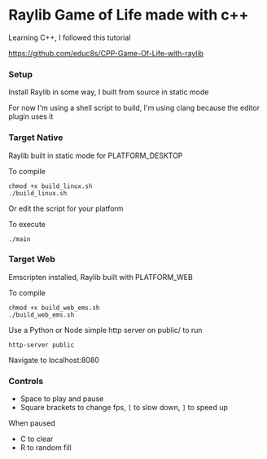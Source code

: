 # Raylib Game of Life made with c++ 

Learning C++, I followed this tutorial

https://github.com/educ8s/CPP-Game-Of-Life-with-raylib

### Setup

Install Raylib in some way, I built from source in static mode 

For now I'm using a shell script to build, I'm using clang because the editor plugin uses it

### Target Native 

Raylib built in static mode for PLATFORM_DESKTOP

To compile 
```
chmod +x build_linux.sh
./build_linux.sh
```

Or edit the script for your platform


To execute 
```
./main 
```

### Target Web 

Emscripten installed, Raylib built with PLATFORM_WEB 

To compile 
```
chmod +x build_web_ems.sh
./build_web_ems.sh
```

Use a Python or Node simple http server on public/ to run

```
http-server public
```

Navigate to localhost:8080 

### Controls 

- Space to play and pause 
- Square brackets to change fps, `[` to slow down, `]` to speed up

When paused 
- C to clear 
- R to random fill
